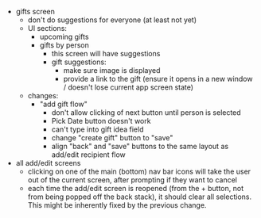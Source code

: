* gifts screen
  - don't do suggestions for everyone (at least not yet)
  - UI sections:
    - upcoming gifts
    - gifts by person
      - this screen will have suggestions
      - gift suggestions:
        - make sure image is displayed
        - provide a link to the gift (ensure it opens in a new window / doesn't lose current app screen state)
  - changes:
    - "add gift flow"
      - don't allow clicking of next button until person is selected
      - Pick Date button doesn't work
      - can't type into gift idea field
      - change "create gift" button to "save"
      - align "back" and "save" buttons to the same layout as add/edit recipient flow
* all add/edit screens
  - clicking on one of the main (bottom) nav bar icons will take the user out of the current screen, after prompting if they want to cancel
  - each time the add/edit screen is reopened (from the + button, not from being popped off the back stack), it should clear all selections. This might be inherently fixed by the previous change.
 